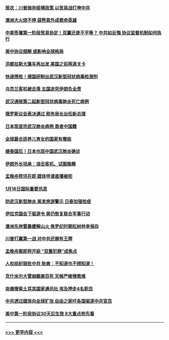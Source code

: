 #### [班农：川普抛弃绥靖政策 以贸易战打垮中共](../pages/prog202/a102754679.md?t=01171522) 
#### [澳洲大火烧不停 袋熊意外成救命英雄](../pages/prog202/a102754614.md?t=01171522) 
#### [中美签署第一阶段贸易协定！双赢还是不平等？ 中共如反悔 协议监督机制如何执行](../pages/prog202/a102754464.md?t=01171522) 
#### [美中协议细解 或影响全球格局](../pages/prog202/a102754450.md?t=01171522) 
#### [洪都拉斯大篷车再出发 美国之前两道关卡](../pages/prog202/a102754430.md?t=01171522) 
#### [快速筛检！德国研制出武汉新型冠状病毒检测剂](../pages/prog202/a102754330.md?t=01171522) 
#### [乌克兰客机被击落 五国追究伊朗负全责](../pages/prog202/a102754374.md?t=01171522) 
#### [武汉通报第二起新型冠状病毒肺炎死亡病例](../pages/prog202/a102754298.md?t=01171522) 
#### [俄罗斯议会表决通过 税务局长出任新总理](../pages/prog202/a102754288.md?t=01171522) 
#### [日本现首宗武汉肺炎病例 患者中国籍](../pages/prog202/a102754250.md?t=01171522) 
#### [全球最合适养儿育女的国家有哪些](../pages/prog202/a102754198.md?t=01171522) 
#### [继泰国后！日本也现中国武汉肺炎确诊](../pages/prog202/a102754064.md?t=01171522) 
#### [伊朗外长坦承：误击客机、试图隐瞒](../pages/prog202/a102754062.md?t=01171522) 
#### [孟晚舟聆讯在即 媒体申请直播被拒](../pages/prog202/a102754058.md?t=01171522) 
#### [1月16日国际重要讯息](../pages/prog202/a102754054.md?t=01171522) 
#### [防武汉新型肺炎 美发旅游警示 日泰加强检疫](../pages/prog202/a102753986.md?t=01171522) 
#### [伊拉克国会下驱逐令 美仍恢复联合军事行动](../pages/prog202/a102753975.md?t=01171522) 
#### [澳洲东岸雷暴缓解山火 侏罗纪时期松树林幸保存](../pages/prog202/a102753943.md?t=01171522) 
#### [川普打赢第一战 对中共还握有王牌](../pages/prog202/a102753874.md?t=01171522) 
#### [孟晚舟案即将开庭 “双重犯罪”成焦点](../pages/prog202/a102753891.md?t=01171522) 
#### [人权组织狠批中共 耿爽：不知道也不想知道！](../pages/prog202/a102753872.md?t=01171522) 
#### [克什米尔大雪崩酿逾百死 天候严峻搜救难](../pages/prog202/a102753837.md?t=01171522) 
#### [突袭搜索土耳其国家通讯社 埃及押走4名职员](../pages/prog202/a102753805.md?t=01171522) 
#### [中共透过媒体向全球扩张 自由之家吁各国驱逐中共官员](../pages/prog202/a102753798.md?t=01171522) 
#### [美中第一阶段协议30天后生效 8大重点抢先看](../pages/prog202/a102753782.md?t=01171522) 

----
#### [ >>> 更早内容 <<< ](../indexes/prog202-earlier.md)
